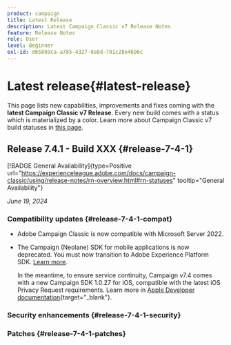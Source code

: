 ```yaml
---
product: campaign
title: Latest Release
description: Latest Campaign Classic v7 Release Notes
feature: Release Notes
role: User
level: Beginner
exl-id: d65869ca-a785-4327-8e8d-791c28e4696c
---
```

# Latest release{#latest-release}

This page lists new capabilities, improvements and fixes coming with the **latest Campaign Classic v7 Release**. Every new build comes with a status which is materialized by a color. Learn more about Campaign Classic v7 build statuses in [this page](rn-overview.md). 

## Release 7.4.1 - Build XXX {#release-7-4-1}

[!BADGE General Availability]{type=Positive url="https://experienceleague.adobe.com/docs/campaign-classic/using/release-notes/rn-overview.html#rn-statuses" tooltip="General Availability"}


_June 19, 2024_

### Compatibility updates {#release-7-4-1-compat}

* Adobe Campaign Classic is now compatible with Microsoft Server 2022.

* The Campaign (Neolane) SDK for mobile applications is now deprecated. You must now transition to Adobe Experience Platform SDK. [Learn more](deprecated-features.md).
    
    In the meantime, to ensure service continuity, Campaign v7.4 comes with a new Campaign SDK 1.0.27 for iOS,  compatible with the latest iOS Privacy Request requirements. Learn more in [Apple Developer documentation](https://developer.apple.com/news/?id=r1henawx){target="_blank"}.


### Security enhancements {#release-7-4-1-security}

### Patches {#release-7-4-1-patches}
